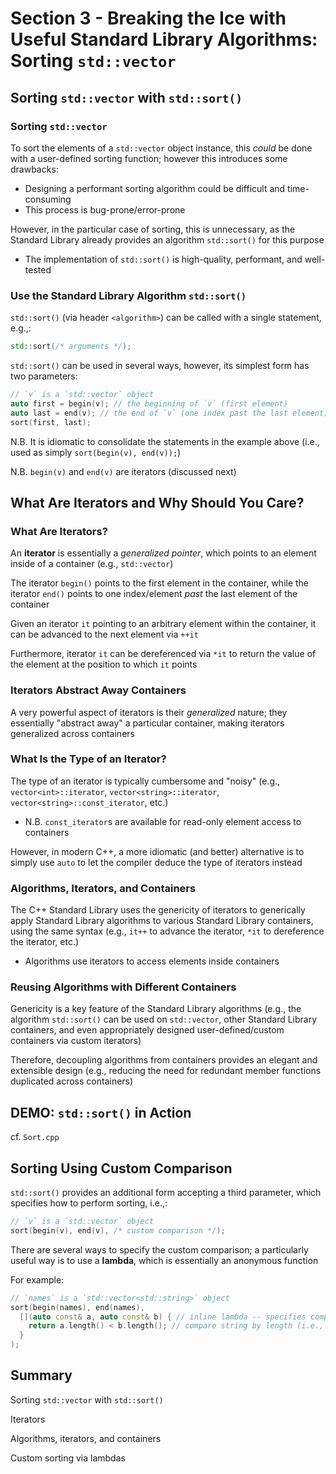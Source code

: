 # Section 3 - Breaking the Ice with Useful Standard Library Algorithms: Sorting `std::vector`

## Sorting `std::vector` with `std::sort()`

### Sorting `std::vector`

To sort the elements of a `std::vector` object instance, this *could* be done with a user-defined sorting function; however this introduces some drawbacks:
  * Designing a performant sorting algorithm could be difficult and time-consuming
  * This process is bug-prone/error-prone

However, in the particular case of sorting, this is unnecessary, as the Standard Library already provides an algorithm `std::sort()` for this purpose
  * The implementation of `std::sort()` is high-quality, performant, and well-tested

### Use the Standard Library Algorithm `std::sort()`

`std::sort()` (via header `<algorithm>`) can be called with a single statement, e.g.,:
```cpp
std::sort(/* arguments */);
```

`std::sort()` can be used in several ways, however, its simplest form has two parameters:
```cpp
// `v` is a `std::vector` object
auto first = begin(v); // the beginning of `v` (first element)
auto last = end(v); // the end of `v` (one index past the last element)
sort(first, last);
```

N.B. It is idiomatic to consolidate the statements in the example above (i.e., used as simply `sort(begin(v), end(v));`)

N.B. `begin(v)` and `end(v)` are iterators (discussed next)

## What Are Iterators and Why Should You Care?

### What Are Iterators?

An **iterator** is essentially a *generalized pointer*, which points to an element inside of a container (e.g., `std::vector`)

The iterator `begin()` points to the first element in the container, while the iterator `end()` points to one index/element *past* the last element of the container

Given an iterator `it` pointing to an arbitrary element within the container, it can be advanced to the next element via `++it`

Furthermore, iterator `it` can be dereferenced via `*it` to return the value of the element at the position to which `it` points

### Iterators Abstract Away Containers

A very powerful aspect of iterators is their *generalized* nature; they essentially "abstract away" a particular container, making iterators generalized across containers

### What Is the Type of an Iterator?

The type of an iterator is typically cumbersome and "noisy" (e.g., `vector<int>::iterator`, `vector<string>::iterator`, `vector<string>::const_iterator`, etc.)
  * N.B. `const_iterator`s are available for read-only element access to containers

However, in modern C++, a more idiomatic (and better) alternative is to simply use `auto` to let the compiler deduce the type of iterators instead

### Algorithms, Iterators, and Containers

The C++ Standard Library uses the genericity of iterators to generically apply Standard Library algorithms to various Standard Library containers, using the same syntax (e.g., `it++` to advance the iterator, `*it` to dereference the iterator, etc.)
  * Algorithms use iterators to access elements inside containers

### Reusing Algorithms with Different Containers

Genericity is a key feature of the Standard Library algorithms (e.g., the algorithm `std::sort()` can be used on `std::vector`, other Standard Library containers, and even appropriately designed user-defined/custom containers via custom iterators)

Therefore, decoupling algorithms from containers provides an elegant and extensible design (e.g., reducing the need for redundant member functions duplicated across containers)

## **DEMO: `std::sort()` in Action**

cf. `Sort.cpp`

## Sorting Using Custom Comparison

`std::sort()` provides an additional form accepting a third parameter, which specifies how to perform sorting, i.e.,:
```cpp
// `v` is a `std::vector` object
sort(begin(v), end(v), /* custom comparison */);
```

There are several ways to specify the custom comparison; a particularly useful way is to use a **lambda**, which is essentially an anonymous function

For example:
```cpp
// `names` is a `std::vector<std::string>` object
sort(begin(names), end(names),
  [](auto const& a, auto const& b) { // inline lambda -- specifies comparison
    return a.length() < b.length(); // compare string by length (i.e., shorter strings first)
  }
);
```

## Summary

Sorting `std::vector` with `std::sort()`

Iterators

Algorithms, iterators, and containers

Custom sorting via lambdas
